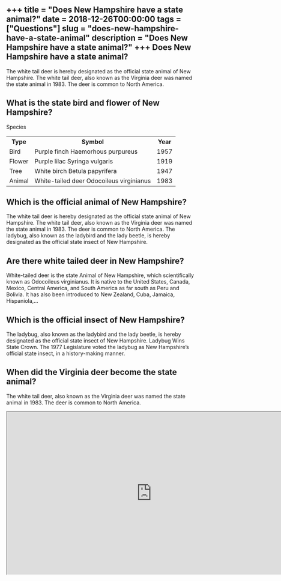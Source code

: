 +++
title = "Does New Hampshire have a state animal?"
date = 2018-12-26T00:00:00
tags = ["Questions"]
slug = "does-new-hampshire-have-a-state-animal"
description = "Does New Hampshire have a state animal?"
+++
Does New Hampshire have a state animal?
---------------------------------------

The white tail deer is hereby designated as the official state animal of New Hampshire. The white tail deer, also known as the Virginia deer was named the state animal in 1983. The deer is common to North America.

What is the state bird and flower of New Hampshire?
---------------------------------------------------

Species

<table><tr><th>Type</th><th>Symbol</th><th>Year</th></tr><tr><td>Bird</td><td>Purple finch Haemorhous purpureus</td><td>1957</td></tr><tr><td>Flower</td><td>Purple lilac Syringa vulgaris</td><td>1919</td></tr><tr><td>Tree</td><td>White birch Betula papyrifera</td><td>1947</td></tr><tr><td>Animal</td><td>White-tailed deer Odocoileus virginianus</td><td>1983</td></tr></table>

Which is the official animal of New Hampshire?
----------------------------------------------

The white tail deer is hereby designated as the official state animal of New Hampshire. The white tail deer, also known as the Virginia deer was named the state animal in 1983. The deer is common to North America. The ladybug, also known as the ladybird and the lady beetle, is hereby designated as the official state insect of New Hampshire.

Are there white tailed deer in New Hampshire?
---------------------------------------------

White-tailed deer is the state Animal of New Hampshire, which scientifically known as Odocoileus virginianus. It is native to the United States, Canada, Mexico, Central America, and South America as far south as Peru and Bolivia. It has also been introduced to New Zealand, Cuba, Jamaica, Hispaniola,…

Which is the official insect of New Hampshire?
----------------------------------------------

The ladybug, also known as the ladybird and the lady beetle, is hereby designated as the official state insect of New Hampshire. Ladybug Wins State Crown. The 1977 Legislature voted the ladybug as New Hampshire’s official state insect, in a history-making manner.

When did the Virginia deer become the state animal?
---------------------------------------------------

The white tail deer, also known as the Virginia deer was named the state animal in 1983. The deer is common to North America.

<iframe allow="accelerometer; autoplay; clipboard-write; encrypted-media; gyroscope; picture-in-picture" allowfullscreen="" class="__youtube_prefs__  epyt-is-override  no-lazyload" data-no-lazy="1" data-origheight="433" data-origwidth="770" data-skipgform_ajax_framebjll="" height="433" id="_ytid_99025" loading="lazy" src="https://www.youtube.com/embed/Nr7SH6RSaa8?enablejsapi=1&autoplay=0&cc_load_policy=0&cc_lang_pref=&iv_load_policy=1&loop=0&modestbranding=0&rel=1&fs=1&playsinline=0&autohide=2&theme=dark&color=red&controls=1&" title="YouTube player" width="770"></iframe>